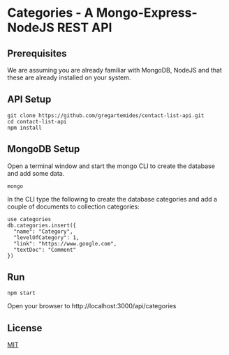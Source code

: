 # Categories - A Mongo-Express-NodeJS REST API

## Prerequisites

We are assuming you are already familiar with MongoDB, NodeJS and that these are already installed on your system.

## API Setup

```
git clone https://github.com/gregartemides/contact-list-api.git
cd contact-list-api
npm install
```

## MongoDB Setup

Open a terminal window and start the mongo CLI to create the database and add some data.

```
mongo
```

In the CLI type the following to create the database categories and add a couple of documents to collection categories:

```
use categories
db.categories.insert({
  "name": "Category",
  "levelOfCategory": 1,
  "link": "https://www.google.com",
  "textDoc": "Comment"
})
```

## Run

```
npm start
```

Open your browser to http://localhost:3000/api/categories

## License

[MIT](LICENSE)
